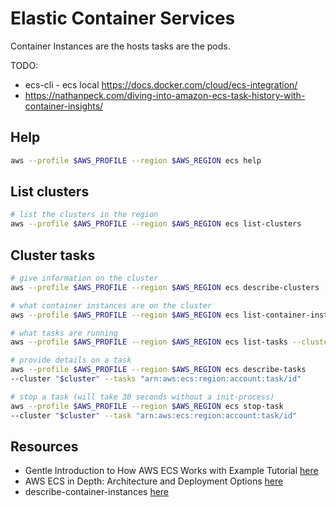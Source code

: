 # Elastic Container Services

Container Instances are the hosts tasks are the pods.  

TODO:

* ecs-cli - ecs local https://docs.docker.com/cloud/ecs-integration/
* https://nathanpeck.com/diving-into-amazon-ecs-task-history-with-container-insights/

## Help

```sh
aws --profile $AWS_PROFILE --region $AWS_REGION ecs help
```

## List clusters  

```sh
# list the clusters in the region
aws --profile $AWS_PROFILE --region $AWS_REGION ecs list-clusters
```

## Cluster tasks

```sh
# give information on the cluster
aws --profile $AWS_PROFILE --region $AWS_REGION ecs describe-clusters --cluster "$cluster"

# what container instances are on the cluster
aws --profile $AWS_PROFILE --region $AWS_REGION ecs list-container-instances --cluster "$cluster"

# what tasks are running
aws --profile $AWS_PROFILE --region $AWS_REGION ecs list-tasks --cluster "$cluster"

# provide details on a task
aws --profile $AWS_PROFILE --region $AWS_REGION ecs describe-tasks 
--cluster "$cluster" --tasks "arn:aws:ecs:region:account:task/id"

# stop a task (will take 30 seconds without a init-process)
aws --profile $AWS_PROFILE --region $AWS_REGION ecs stop-task 
--cluster "$cluster" --task "arn:aws:ecs:region:account:task/id"

```

## Resources  

* Gentle Introduction to How AWS ECS Works with Example Tutorial [here](https://medium.com/boltops/gentle-introduction-to-how-aws-ecs-works-with-example-tutorial-cea3d27ce63d)
* AWS ECS in Depth: Architecture and Deployment Options [here](https://cloud.netapp.com/blog/aws-cvo-blg-aws-ecs-in-depth-architecture-and-deployment-options)
* describe-container-instances [here](https://docs.aws.amazon.com/cli/latest/reference/ecs/describe-container-instances.html)  
